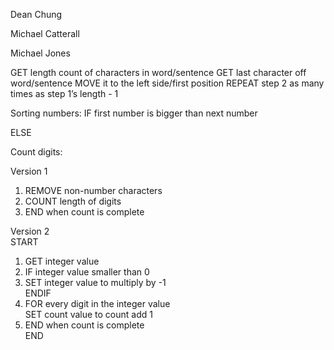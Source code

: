 Dean Chung

Michael Catterall

Michael Jones


GET length count of characters in word/sentence
GET last character off word/sentence
MOVE it to the left side/first position
REPEAT step 2 as many times as step 1’s length - 1


Sorting numbers:
IF first number is bigger than next number
    
ELSE

Count digits:

Version 1
1. REMOVE non-number characters    
2. COUNT length of digits    
3. END when count is complete    

Version 2    
START    
1.   GET integer value  
2. IF integer value smaller than 0  
3. SET integer value to multiply by -1  
   ENDIF  
4. FOR every digit in the integer value  
   SET count value to count add 1  
5. END when count is complete  
END    
